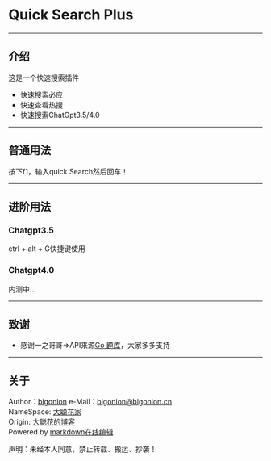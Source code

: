 # Quick Search Plus


---

## 介绍
这是一个快速搜索插件
+ 快速搜索必应
+ 快速查看热搜
+ 快速搜索ChatGpt3.5/4.0


---

## 普通用法

按下f1，输入quick Search然后回车！ 

---

## 进阶用法

### Chatgpt3.5
ctrl + alt + G快捷键使用 
### Chatgpt4.0
内测中...

---

## 致谢
+ 感谢一之哥哥=>API来源[Go 题库](https://q.icodef.com/)，大家多多支持


---

## 关于

Author：[bigonion]()
e-Mail：bigonion@bigonion.cn  
NameSpace: [大聪花家](https://bigonion.cn)   
Origin: [大聪花的博客](https://bigonion.cn/blog)    
Powered by [markdown在线编辑](https://md.bigonion.cn/)   

声明：未经本人同意，禁止转载、搬运、抄袭！ 